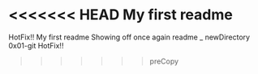 <<<<<<< HEAD
My first readme
=======
HotFix!!
My first readme
Showing off once again readme _ newDirectory 0x01-git
HotFix!!
>>>>>>> preCopy

